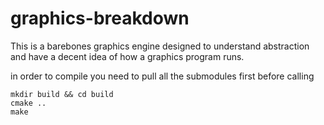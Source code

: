 # graphics-breakdown
This is a barebones graphics engine designed to understand abstraction and have a decent idea of how a graphics program runs.

in order to compile you need to pull all the submodules first before calling 
```
mkdir build && cd build
cmake ..
make
```
